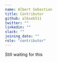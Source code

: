 ```yaml
---
name: Albert Sebastian
title: Contributor
github: albseb511
twitter: ""
linkedin: ""
slack: ""
joining_date: ""
role: "contributor"
---
```


Still waiting for this
